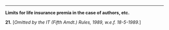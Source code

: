 ****  
  
**Limits for life insurance premia in the case of authors, etc.**

**21.** [_Omitted by the IT (Fifth Amdt.) Rules, 1989, w.e.f. 18-5-1989._]